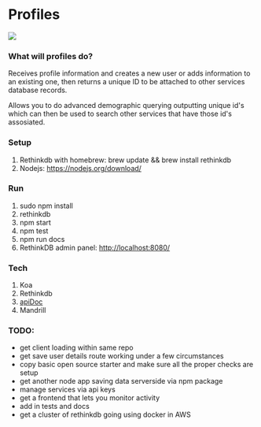 # Profiles
<img src="https://circleci.com/gh/paulstefanday/Profiles/tree/master.svg?style=svg" />


### What will profiles do?
Receives profile information and creates a new user or adds information to an existing one, then returns a unique ID to be attached to other services database records.

Allows you to do advanced demographic querying outputting unique id's which can then be used to search other services that have those id's assosiated.

### Setup
1. Rethinkdb with homebrew: brew update && brew install rethinkdb</li>
2. Nodejs: <a href="https://nodejs.org/download/">https://nodejs.org/download/</a>

### Run
1. sudo npm install
2. rethinkdb
3. npm start
4. npm test
5. npm run docs
6. RethinkDB admin panel: <a href="http://localhost:8080/">http://localhost:8080/</a> 

### Tech
1. Koa
2. Rethinkdb
3. <a href="https://github.com/apidoc/apidoc">apiDoc</a>
4. Mandrill

### TODO:
- get client loading within same repo
- get save user details route working under a few circumstances
- copy basic open source starter and make sure all the proper checks are setup
- get another node app saving data serverside via npm package
- manage services via api keys
- get a frontend that lets you monitor activity
- add in tests and docs
- get a cluster of rethinkdb going using docker in AWS

